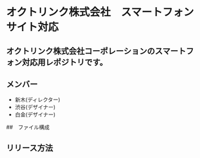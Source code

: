 # オクトリンク株式会社　スマートフォンサイト対応
オクトリンク株式会社コーポレーションのスマートフォン対応用レポジトリです。
----

## メンバー
* 新木(ディレクター)
* 渋谷(デザイナー)
* 白金(デザイナー)

##　ファイル構成

## リリース方法